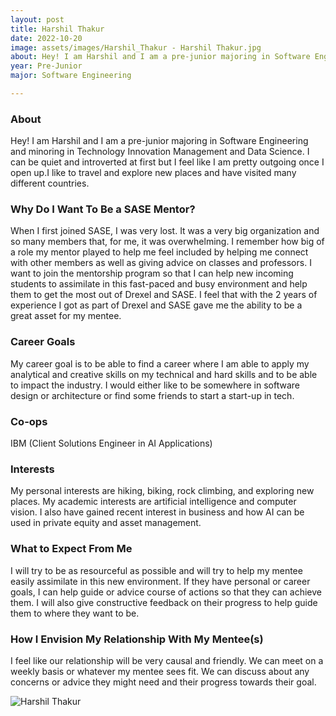 ```yaml
---
layout: post
title: Harshil Thakur 
date: 2022-10-20
image: assets/images/Harshil_Thakur - Harshil Thakur.jpg
about: Hey! I am Harshil and I am a pre-junior majoring in Software Engineering and minoring in Technology Innovation Management and Data Science. I can be quiet and introverted at first but I feel like I am pretty outgoing once I open up.I like to travel and explore new places and have visited many different countries. 
year: Pre-Junior
major: Software Engineering

---
```


### About

Hey! I am Harshil and I am a pre-junior majoring in Software Engineering and minoring in Technology Innovation Management and Data Science. I can be quiet and introverted at first but I feel like I am pretty outgoing once I open up.I like to travel and explore new places and have visited many different countries. 

### Why Do I Want To Be a SASE Mentor?

When I first joined SASE, I was very lost. It was a very big organization and so many members that, for me, it was overwhelming. I remember how big of a role my mentor played to help me feel included by helping me connect with other members as well as giving advice on classes and professors. I want to join the mentorship program so that I can help new incoming students to assimilate in this fast-paced and busy environment and help them to get the most out of Drexel and SASE. I feel that with the 2 years of experience I got as part of Drexel and SASE gave me the ability to be a great asset for my mentee. 

### Career Goals

My career goal is to be able to find a career where I am able to apply my analytical and creative skills on my technical and hard skills and to be able to impact the industry. I would either like to be somewhere in software design or architecture or find some friends to start a start-up in tech. 

### Co-ops

IBM (Client Solutions Engineer in AI Applications)

### Interests

My personal interests are hiking, biking, rock climbing, and exploring new places. My academic interests are artificial intelligence and computer vision. I also have gained recent interest in business and how AI can be used in private equity and asset management. 

### What to Expect From Me

I will try to be as resourceful as possible and will try to help my mentee easily assimilate in this new environment. If they have personal or career goals, I can help guide or advice course of actions so that they can achieve them. I will also give constructive feedback on their progress to help guide them to where they want to be.

### How I Envision My Relationship With My Mentee(s) 

I feel like our relationship will be very causal and friendly. We can meet on a weekly basis or whatever my mentee sees fit. We can discuss about any concerns or advice they might need and their progress towards their goal. 

<div class="text-center my-5">
    <img src="https://sase-drexel.github.io/mentorship-2021/assets/images/Harshil_Thakur.jpg" alt="Harshil Thakur" class="rounded post-img" />
</div>
